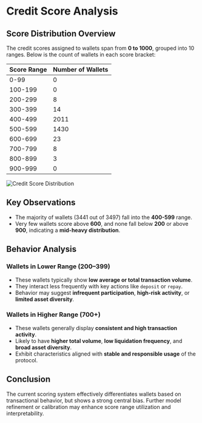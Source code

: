 
# Credit Score Analysis

## Score Distribution Overview

The credit scores assigned to wallets span from **0 to 1000**, grouped into 10 ranges. Below is the count of wallets in each score bracket:

| Score Range | Number of Wallets |
|-------------|-------------------|
| 0-99 | 0 |
| 100-199 | 0 |
| 200-299 | 8 |
| 300-399 | 14 |
| 400-499 | 2011 |
| 500-599 | 1430 |
| 600-699 | 23 |
| 700-799 | 8 |
| 800-899 | 3 |
| 900-999 | 0 |

![Credit Score Distribution](/mnt/data/score_distribution.png)

## Key Observations

- The majority of wallets (3441 out of 3497) fall into the **400-599** range.
- Very few wallets score above **600**, and none fall below **200** or above **900**, indicating a **mid-heavy distribution**.

## Behavior Analysis

### Wallets in Lower Range (200–399)
- These wallets typically show **low average or total transaction volume**.
- They interact less frequently with key actions like `deposit` or `repay`.
- Behavior may suggest **infrequent participation**, **high-risk activity**, or **limited asset diversity**.

### Wallets in Higher Range (700+)
- These wallets generally display **consistent and high transaction activity**.
- Likely to have **higher total volume**, **low liquidation frequency**, and **broad asset diversity**.
- Exhibit characteristics aligned with **stable and responsible usage** of the protocol.

## Conclusion

The current scoring system effectively differentiates wallets based on transactional behavior, but shows a strong central bias. Further model refinement or calibration may enhance score range utilization and interpretability.

